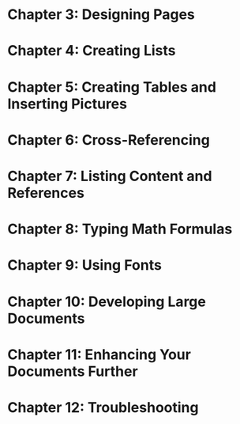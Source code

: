 # Chapter 3: Designing Pages

# Chapter 4: Creating Lists

# Chapter 5: Creating Tables and Inserting Pictures

# Chapter 6: Cross-Referencing

# Chapter 7: Listing Content and References

# Chapter 8: Typing Math Formulas

# Chapter 9: Using Fonts

# Chapter 10: Developing Large Documents

# Chapter 11: Enhancing Your Documents Further

# Chapter 12: Troubleshooting
